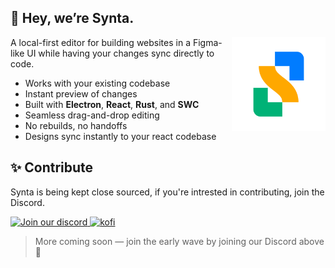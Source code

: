 ## 👋 Hey, we’re Synta.

<img src="https://raw.githubusercontent.com/SyntaApp/.github/refs/heads/main/assets/logo-rounded.png" alt="Synta Logo" width="150" align="right">

A local-first editor for building websites in a Figma-like UI while having your changes sync directly to code.

* Works with your existing codebase  
* Instant preview of changes
* Built with **Electron**, **React**, **Rust**, and **SWC**  
* Seamless drag-and-drop editing  
* No rebuilds, no handoffs
* Designs sync instantly to your react codebase

## ✨ Contribute
Synta is being kept close sourced, if you're intrested in contributing, join the Discord.

<span>
  <a href="https://discord.gg/WtNVpwwzqE">
    <img width="200" alt="Join our discord" src="https://github.com/user-attachments/assets/4e8918ad-0555-4a2b-b7d1-368ffb45e6b5" />
  </a>
  <a href="https://ko-fi.com/synta">
    <img height="60"  alt="kofi" src="https://github.com/user-attachments/assets/c983a48c-ca72-479d-948a-2a95609a735a" />
  </a>
</span>

> More coming soon — join the early wave by joining our Discord above 🌊

